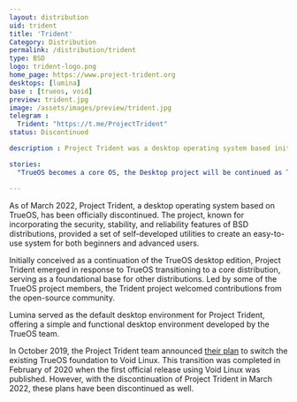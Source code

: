 ```yaml
---
layout: distribution
uid: trident
title: 'Trident'
Category: Distribution
permalink: /distribution/trident
type: BSD
logo: trident-logo.png
home_page: https://www.project-trident.org
desktops: [lumina]
base : [trueos, void]
preview: trident.jpg
image: /assets/images/preview/trident.jpg
telegram : 
  Trident: "https://t.me/ProjectTrident"
status: Discontinued

description : Project Trident was a desktop operating system based initially on TrueOS, later on Void Linux. In addition to all capabilities from regular BSD releases, it provided a set of tools to make life easier.

stories:
  "TrueOS becomes a core OS, the Desktop project will be continued as Trident" : "https://open-source-feed.blogspot.com/2018/06/trueos-is-becoming-core-operating-system.html"

---
```


As of March 2022, Project Trident, a desktop operating system based on TrueOS, has been officially discontinued. The project, known for incorporating the security, stability, and reliability features of BSD distributions, provided a set of self-developed utilities to create an easy-to-use system for both beginners and advanced users.

Initially conceived as a continuation of the TrueOS desktop edition, Project Trident emerged in response to TrueOS transitioning to a core distribution, serving as a foundational base for other distributions. Led by some of the TrueOS project members, the Trident project welcomed contributions from the open-source community.

Lumina served as the default desktop environment for Project Trident, offering a simple and functional desktop environment developed by the TrueOS team.

In October 2019, the Project Trident team announced [their plan](https://project-trident.org/post/os_migration/) to switch the existing TrueOS foundation to Void Linux. This transition was completed in February of 2020 when the first official release using Void Linux was published. However, with the discontinuation of Project Trident in March 2022, these plans have been discontinued as well.
